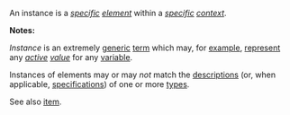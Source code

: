An instance is a *[specific](https://github.com/gcassel/Modular-Organization-Terminology/blob/master/terms/specific.md) [element](https://github.com/gcassel/Modular-Organization-Terminology/blob/master/terms/element.md)* within a *[specific](https://github.com/gcassel/Modular-Organization-Terminology/blob/master/terms/specific.md) [context](https://github.com/gcassel/Modular-Organization-Terminology/blob/master/terms/context.md)*.

**Notes:**  

*Instance* is an extremely [generic](https://github.com/gcassel/Modular-Organization-Terminology/blob/master/terms/generic.md) [term](https://github.com/gcassel/Modular-Organization-Terminology/blob/master/terms/term.md) which may, for [example](https://github.com/gcassel/Modular-Organization-Terminology/blob/master/terms/example.md), [represent](https://github.com/gcassel/Modular-Organization-Terminology/blob/master/terms/representation.md) any *[active](https://github.com/gcassel/Modular-Organization-Terminology/blob/master/terms/active.md) [value](https://github.com/gcassel/Modular-Organization-Terminology/blob/master/terms/value.md)* for any [variable](https://github.com/gcassel/Modular-Organization-Terminology/blob/master/terms/variable.md).

Instances of elements may or may *not* match the [descriptions](https://github.com/gcassel/Modular-Organization-Terminology/blob/master/terms/describe.md) (or, when applicable, [specifications](https://github.com/gcassel/Modular-Organization-Terminology/blob/master/terms/specification.md)) of one or more [types](https://github.com/gcassel/Modular-Organization-Terminology/blob/master/terms/type.md).

See also [item](https://github.com/gcassel/Modular-Organization-Terminology/blob/master/terms/item.md).
